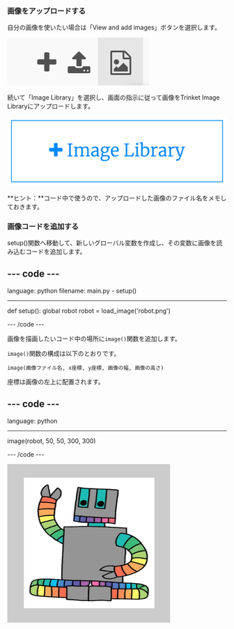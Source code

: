 ### 画像をアップロードする

自分の画像を使いたい場合は「View and add images」ボタンを選択します。

![プラス記号、アップロード記号、および画像記号。 画像記号が強調表示されている。](images/trinket_image.png)

続いて「Image Library」を選択し、画面の指示に従って画像をTrinket Image Libraryにアップロードします。

![プラス記号と「Image Library」という言葉が書かれたボタン。](images/trinket_image_library.png)

**ヒント：**コード中で使うので、アップロードした画像のファイル名をメモしておきます。

### 画像コードを追加する

setup()関数へ移動して、新しいグローバル変数を作成し、その変数に画像を読み込むコードを追加します。

--- code ---
---
language: python
filename: main.py - setup()

---

def setup():
  global robot
  robot = load_image('robot.png')

--- /code ---

画像を描画したいコード中の場所に`image()`関数を追加します。

`image()`関数の構成は以下のとおりです。

`image(画像ファイル名, x座標, y座標, 画像の幅, 画像の高さ)`

座標は画像の左上に配置されます。

--- code ---
---
language: python

---

  image(robot, 50, 50, 300, 300)

--- /code ---

![ロボット画像が表示されたコード領域と出力領域。](images/inserted-robot.png)
